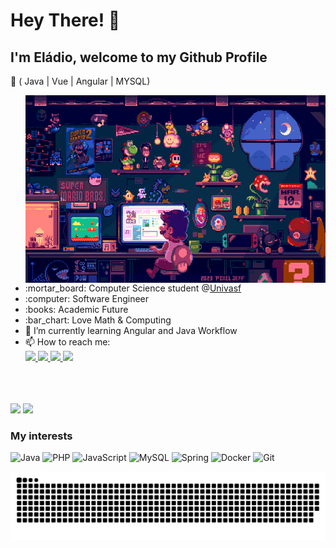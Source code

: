 # Hey There! 👋

## I'm Eládio, welcome to my Github Profile
:dart: ( Java | Vue | Angular | MYSQL)

<div id="about-me">
    <ul>
        <img align="right" width="533" height="300" src="./assets/progamming.gif" alt="Imagem">
        <li>:mortar_board: Computer Science student @<a href="https://portais.univasf.edu.br/ccicomp">Univasf</a></li>
        <li>:computer: Software Engineer</li>
        <li>:books: Academic Future</li>
        <li>:bar_chart: Love Math & Computing</li>
        <li>🔭  I’m currently learning Angular and Java Workflow</li>
        <li>📫 How to reach me: <br/>
            <a href="https://www.linkedin.com/in/eladio-leal-alves-642779182/">
                <img src="https://img.shields.io/badge/LinkedIn-0077B5?style=for-the-badge&logo=LinkedIn&logoColor=%23FFF&labelColor=%23663399&color=%23663399" />
            </a>
            <a href="https://www.instagram.com/eladio_leal.java/">
                <img src="https://img.shields.io/badge/Instagram-%23E4405F.svg?style=for-the-badge&logo=Instagram&logoColor=%23FFF&labelColor=%23663399&color=%23663399" />
            </a>
            <a href="https://twitter.com/Sr_Rico1">
                <img src="https://img.shields.io/twitter/url?url=https%3A%2F%2Ftwitter.com%2FSr_Rico1&style=for-the-badge&logo=X&logoColor=%23FFF&labelColor=%23663399&color=%23663399" />
            </a>
            <a href="https://http.cat/404">
                <img src="https://img.shields.io/badge/my website-000?style=for-the-badge&logoColor=%23FFF&labelColor=%23663399&color=%23663399" />
            </a>
        </li>
    </ul>
</div>

<br/>
<br/>
<br/>

<div id="github-stats">
    <img src="https://github-readme-stats.vercel.app/api?username=eladiolink&hide_border=true&show_icons=true&include_all_commits=false&count_private=true&line_height=24&text_color=ffffff&icon_color=ffffff&bg_color=0,833ab4,5851db,405de6&title_color=ffffff">
    <img src="https://github-readme-stats.vercel.app/api/top-langs/?username=eladiolink&hide=html&hide_border=true&card_width=320&layout=compact&langs_count=4&text_color=ffffff&icon_color=ffffff&bg_color=0,833ab4,5851db,405de6&title_color=ffffff">
</div>

### My interests
![Java](https://img.shields.io/badge/java-ff0000?style=for-the-badge&logo=openjdk&logoColor=white)
![PHP](https://img.shields.io/badge/php-%23777BB4.svg?style=for-the-badge&logo=php&logoColor=white)
![JavaScript](https://img.shields.io/badge/javascript-%23323330.svg?style=for-the-badge&logo=javascript&logoColor=%23F7DF1E)
![MySQL](https://img.shields.io/badge/mysql-%2300f.svg?style=for-the-badge&logo=mysql&logoColor=white)
![Spring](https://img.shields.io/badge/spring-%236DB33F.svg?style=for-the-badge&logo=spring&logoColor=white)
![Docker](https://img.shields.io/badge/docker-%230db7ed.svg?style=for-the-badge&logo=docker&logoColor=white)
![Git](https://img.shields.io/badge/git-%23F05033.svg?style=for-the-badge&logo=git&logoColor=white)

![Snake animation](https://github.com/Eladiolink/Eladiolink/blob/output/github-contribution-grid-snake-dark.svg)